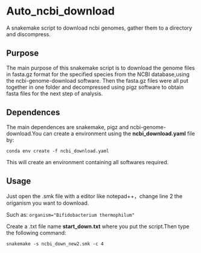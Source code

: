 # Auto_ncbi_download
A snakemake script to download ncbi genomes, gather them to a directory and discompress.

## Purpose
The main purpose of this snakemake script is to download the genome files in fasta.gz format for the specified species from the NCBI database,using the ncbi-genome-download software. 
Then the fasta.gz files were all put together in one folder and decompressed using pigz software to obtain fasta files for the next step of analysis.

## Dependences
The main dependences are snakemake, pigz and ncbi-genome-download.You can create a environment using the **ncbi_download.yaml** file by:
```
conda env create -f ncbi_download.yaml
```
This will create an environment containing all softwares required.

## Usage
Just open the .smk file with a editor like notepad++，change line 2 the origanism you want to download.

Such as:
`
organism="Bifidobacterium thermophilum"
`

Create a .txt file name **start_down.txt** where you put the script.Then type the following command:
```
snakemake -s ncbi_down_new2.smk -c 4
```
